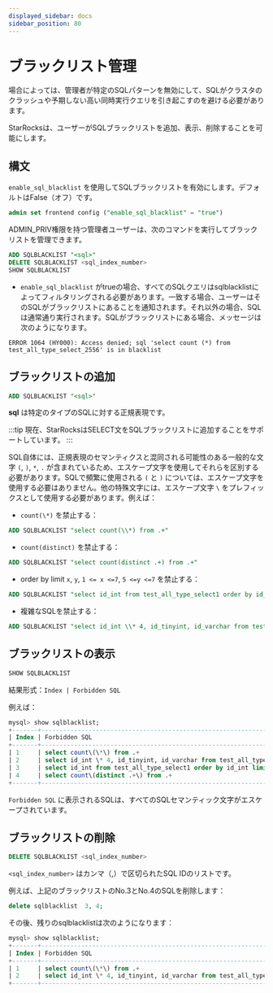 ```yaml
---
displayed_sidebar: docs
sidebar_position: 80
---
```


# ブラックリスト管理

場合によっては、管理者が特定のSQLパターンを無効にして、SQLがクラスタのクラッシュや予期しない高い同時実行クエリを引き起こすのを避ける必要があります。

StarRocksは、ユーザーがSQLブラックリストを追加、表示、削除することを可能にします。

## 構文

`enable_sql_blacklist` を使用してSQLブラックリストを有効にします。デフォルトはFalse（オフ）です。

~~~sql
admin set frontend config ("enable_sql_blacklist" = "true")
~~~

ADMIN_PRIV権限を持つ管理者ユーザーは、次のコマンドを実行してブラックリストを管理できます。

~~~sql
ADD SQLBLACKLIST "<sql>"
DELETE SQLBLACKLIST <sql_index_number>
SHOW SQLBLACKLIST
~~~

* `enable_sql_blacklist` がtrueの場合、すべてのSQLクエリはsqlblacklistによってフィルタリングされる必要があります。一致する場合、ユーザーはそのSQLがブラックリストにあることを通知されます。それ以外の場合、SQLは通常通り実行されます。SQLがブラックリストにある場合、メッセージは次のようになります。

`ERROR 1064 (HY000): Access denied; sql 'select count (*) from test_all_type_select_2556' is in blacklist`

## ブラックリストの追加

~~~sql
ADD SQLBLACKLIST "<sql>"
~~~

**sql** は特定のタイプのSQLに対する正規表現です。

:::tip
現在、StarRocksはSELECT文をSQLブラックリストに追加することをサポートしています。
:::

SQL自体には、正規表現のセマンティクスと混同される可能性のある一般的な文字 `(`, `)`, `*`, `.` が含まれているため、エスケープ文字を使用してそれらを区別する必要があります。SQLで頻繁に使用される `(` と `)` については、エスケープ文字を使用する必要はありません。他の特殊文字には、エスケープ文字 `\` をプレフィックスとして使用する必要があります。例えば：

* `count(\*)` を禁止する：

~~~sql
ADD SQLBLACKLIST "select count(\\*) from .+"
~~~

* `count(distinct)` を禁止する：

~~~sql
ADD SQLBLACKLIST "select count(distinct .+) from .+"
~~~

* order by limit `x`, `y`, `1 <= x <=7`, `5 <=y <=7` を禁止する：

~~~sql
ADD SQLBLACKLIST "select id_int from test_all_type_select1 order by id_int limit [1-7], [5-7]"
~~~

* 複雑なSQLを禁止する：

~~~sql
ADD SQLBLACKLIST "select id_int \\* 4, id_tinyint, id_varchar from test_all_type_nullable except select id_int, id_tinyint, id_varchar from test_basic except select (id_int \\* 9 \\- 8) \\/ 2, id_tinyint, id_varchar from test_all_type_nullable2 except select id_int, id_tinyint, id_varchar from test_basic_nullable"
~~~

## ブラックリストの表示

~~~sql
SHOW SQLBLACKLIST
~~~

結果形式：`Index | Forbidden SQL`

例えば：

~~~sql
mysql> show sqlblacklist;
+-------+--------------------------------------------------------------------------------------------------------------------------------------------------------------------------------------------------------------------------------------------------------------------------------------------------------+
| Index | Forbidden SQL                                                                                                                                                                                                                                                                                          |
+-------+--------------------------------------------------------------------------------------------------------------------------------------------------------------------------------------------------------------------------------------------------------------------------------------------------------+
| 1     | select count\(\*\) from .+                                                                                                                                                                                                                                                                             |
| 2     | select id_int \* 4, id_tinyint, id_varchar from test_all_type_nullable except select id_int, id_tinyint, id_varchar from test_basic except select \(id_int \* 9 \- 8\) \/ 2, id_tinyint, id_varchar from test_all_type_nullable2 except select id_int, id_tinyint, id_varchar from test_basic_nullable |
| 3     | select id_int from test_all_type_select1 order by id_int limit [1-7], [5-7]                                                                                                                                                                                                                            |
| 4     | select count\(distinct .+\) from .+                                                                                                                                                                                                                                                                    |
+-------+--------------------------------------------------------------------------------------------------------------------------------------------------------------------------------------------------------------------------------------------------------------------------------------------------------+

~~~

`Forbidden SQL` に表示されるSQLは、すべてのSQLセマンティック文字がエスケープされています。

## ブラックリストの削除

~~~sql
DELETE SQLBLACKLIST <sql_index_number>
~~~

`<sql_index_number>` はカンマ（,）で区切られたSQL IDのリストです。

例えば、上記のブラックリストのNo.3とNo.4のSQLを削除します：

~~~sql
delete sqlblacklist  3, 4;
~~~

その後、残りのsqlblacklistは次のようになります：

~~~sql
mysql> show sqlblacklist;
+-------+--------------------------------------------------------------------------------------------------------------------------------------------------------------------------------------------------------------------------------------------------------------------------------------------------------+
| Index | Forbidden SQL                                                                                                                                                                                                                                                                                          |
+-------+--------------------------------------------------------------------------------------------------------------------------------------------------------------------------------------------------------------------------------------------------------------------------------------------------------+
| 1     | select count\(\*\) from .+                                                                                                                                                                                                                                                                             |
| 2     | select id_int \* 4, id_tinyint, id_varchar from test_all_type_nullable except select id_int, id_tinyint, id_varchar from test_basic except select \(id_int \* 9 \- 8\) \/ 2, id_tinyint, id_varchar from test_all_type_nullable2 except select id_int, id_tinyint, id_varchar from test_basic_nullable |
+-------+--------------------------------------------------------------------------------------------------------------------------------------------------------------------------------------------------------------------------------------------------------------------------------------------------------+

~~~
